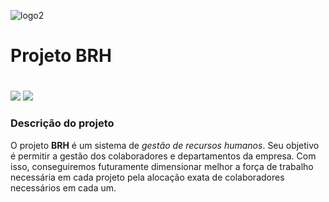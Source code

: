 ![logo2](https://user-images.githubusercontent.com/113355127/189931050-f15bde03-5b5d-4641-970c-1e6425dc2e15.png)
# Projeto BRH <h1>

<img src="https://img.shields.io/badge/Oracle-F80000?style=for-the-badge&logo=oracle&logoColor=black" /> <img src="https://img.shields.io/badge/PLSQL-F80000?style=for-the-badge&logo=oracle&logoColor=black" />    

### **Descrição do projeto**  

O projeto **BRH** é um sistema de _gestão de recursos humanos_. Seu objetivo é permitir a gestão dos colaboradores e departamentos da empresa. Com isso, conseguiremos futuramente dimensionar melhor a força de trabalho necessária em cada projeto pela alocação exata de colaboradores necessários em cada um.    


